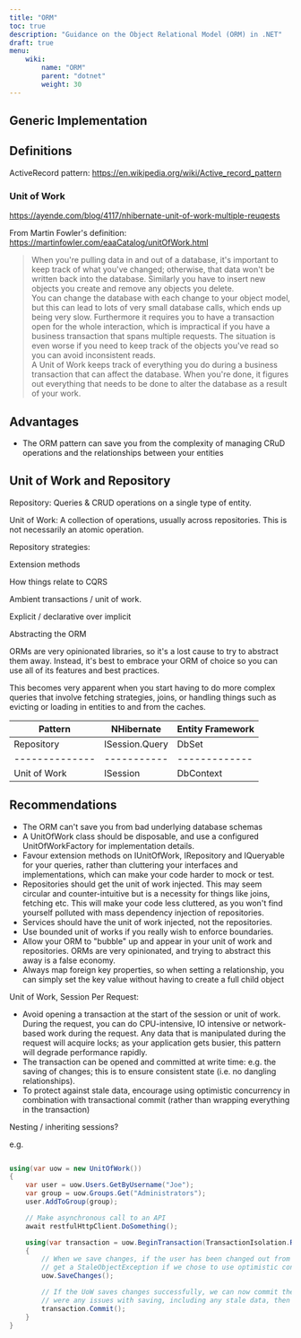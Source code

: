 ```yaml
---
title: "ORM"
toc: true
description: "Guidance on the Object Relational Model (ORM) in .NET"
draft: true
menu:
    wiki:
        name: "ORM"
        parent: "dotnet"
        weight: 30
---
```


## Generic Implementation

## Definitions

ActiveRecord pattern: https://en.wikipedia.org/wiki/Active_record_pattern

### Unit of Work

https://ayende.com/blog/4117/nhibernate-unit-of-work-multiple-reuqests

From Martin Fowler's definition: https://martinfowler.com/eaaCatalog/unitOfWork.html

>When you're pulling data in and out of a database, it's important to keep track of what you've changed; otherwise, that data won't be written back into the database. Similarly you have to insert new objects you create and remove any objects you delete.  
You can change the database with each change to your object model, but this can lead to lots of very small database calls, which ends up being very slow. Furthermore it requires you to have a transaction open for the whole interaction, which is impractical if you have a business transaction that spans multiple requests. The situation is even worse if you need to keep track of the objects you've read so you can avoid inconsistent reads.  
A Unit of Work keeps track of everything you do during a business transaction that can affect the database. When you're done, it figures out everything that needs to be done to alter the database as a result of your work.

## Advantages

* The ORM pattern can save you from the complexity of managing CRuD operations and the relationships between your entities

## Unit of Work and Repository

Repository: Queries & CRUD operations on a single type of entity.

Unit of Work: A collection of operations, usually across repositories. This is not necessarily an atomic operation.

Repository strategies:

Extension methods

How things relate to CQRS

Ambient transactions / unit of work.

Explicit / declarative over implicit

Abstracting the ORM

ORMs are very opinionated libraries, so it's a lost cause to try to abstract them away. Instead, it's best to embrace your ORM of choice so you can use all of its features and best practices.

This becomes very apparent when you start having to do more complex queries that involve fetching strategies, joins, or handling things such as evicting or loading in entities to and from the caches.

| Pattern | NHibernate | Entity Framework |
|---------|------------|------------------|
| Repository | ISession.Query | DbSet |
|--------------|-----------|-------------|
| Unit of Work | ISession | DbContext |

## Recommendations

* The ORM can't save you from bad underlying database schemas
* A UnitOfWork class should be disposable, and use a configured UnitOfWorkFactory for implementation details.
* Favour extension methods on IUnitOfWork, IRepository and IQueryable for your queries, rather than cluttering your interfaces and implementations, which can make your code harder to mock or test.
* Repositories should get the unit of work injected. This may seem circular and counter-intuitive but is a necessity for things like joins, fetching etc. This will make your code less cluttered, as you won't find yourself polluted with mass dependency injection of repositories.
* Services should have the unit of work injected, not the repositories.
* Use bounded unit of works if you really wish to enforce boundaries.
* Allow your ORM to "bubble" up and appear in your unit of work and repositories. ORMs are very opinionated, and trying to abstract this away is a false economy.
* Always map foreign key properties, so when setting a relationship, you can simply set the key value without having to create a full child object

 Unit of Work, Session Per Request:

* Avoid opening a transaction at the start of the session or unit of work. During the request, you can do CPU-intensive, IO intensive or network-based work during the request. Any data that is manipulated during the request will acquire locks; as your application gets busier, this pattern will degrade performance rapidly.
* The transaction can be opened and committed at write time: e.g. the saving of changes; this is to ensure consistent state (i.e. no dangling relationships).
* To protect against stale data, encourage using optimistic concurrency in combination with transactional commit (rather than wrapping everything in the transaction)

 Nesting / inheriting sessions?

e.g.

```csharp

using(var uow = new UnitOfWork())
{
    var user = uow.Users.GetByUsername("Joe");
    var group = uow.Groups.Get("Administrators");
    user.AddToGroup(group);

    // Make asynchronous call to an API
    await restfulHttpClient.DoSomething();

    using(var transaction = uow.BeginTransaction(TransactionIsolation.ReadCommitted))
    {
        // When we save changes, if the user has been changed out from under us, we could
        // get a StaleObjectException if we chose to use optimistic concurrency.
        uow.SaveChanges();

        // If the UoW saves changes successfully, we can now commit them with the transaction. If there
        // were any issues with saving, including any stale data, then our transaction will be rolled back.
        transaction.Commit();
    }
}

```
